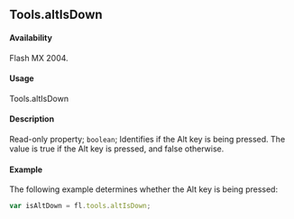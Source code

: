 ## Tools.altIsDown

#### Availability

Flash MX 2004.

#### Usage

Tools.altIsDown

#### Description

Read-only property; `boolean`; Identifies if the Alt key is being pressed. The value is true if the Alt key is pressed, and false otherwise.

#### Example

The following example determines whether the Alt key is being pressed:

```javascript
var isAltDown = fl.tools.altIsDown;
```

